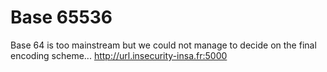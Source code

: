 # Base 65536

Base 64 is too mainstream but we could not manage to decide on the final encoding scheme...
http://url.insecurity-insa.fr:5000
